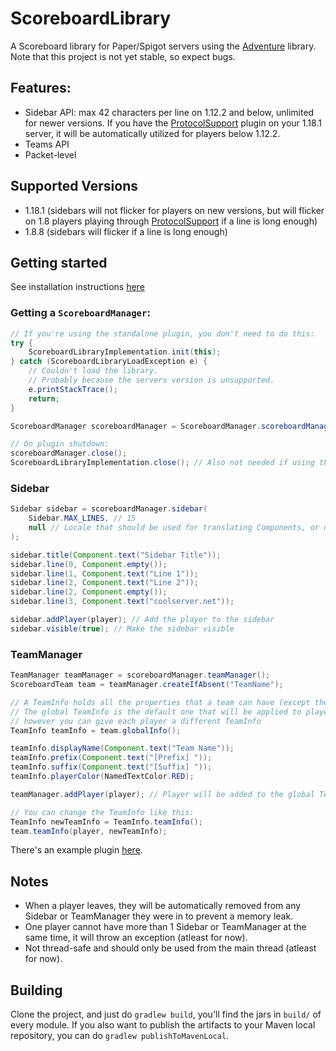# ScoreboardLibrary

A Scoreboard library for Paper/Spigot servers using the [Adventure](https://github.com/KyoriPowered/adventure) library.
Note that this project is not yet stable, so expect bugs.

## Features:

- Sidebar API: max 42 characters per line on 1.12.2 and below, unlimited for newer versions. If you have
  the [ProtocolSupport](https://github.com/ProtocolSupport/ProtocolSupport/) plugin on your 1.18.1 server, it will be
  automatically utilized for players below 1.12.2.
- Teams API
- Packet-level

## Supported Versions

- 1.18.1 (sidebars will not flicker for players on new versions, but will flicker on 1.8 players playing
  through [ProtocolSupport](https://github.com/ProtocolSupport/ProtocolSupport/) if a line is long enough)
- 1.8.8 (sidebars will flicker if a line is long enough)

## Getting started

See installation instructions [here](TODO)

### Getting a `ScoreboardManager`:

```java
// If you're using the standalone plugin, you don't need to do this:
try {
    ScoreboardLibraryImplementation.init(this);
} catch (ScoreboardLibraryLoadException e) {
    // Couldn't load the library.
    // Probably because the servers version is unsupported.
    e.printStackTrace();
    return;
}

ScoreboardManager scoreboardManager = ScoreboardManager.scoreboardManager(plugin);

// On plugin shutdown:
scoreboardManager.close();
ScoreboardLibraryImplementation.close(); // Also not needed if using the standalone plugin
```

### Sidebar

```java
Sidebar sidebar = scoreboardManager.sidebar(
    Sidebar.MAX_LINES, // 15
    null // Locale that should be used for translating Components, or null if it should depend on each player's client locale
);

sidebar.title(Component.text("Sidebar Title"));
sidebar.line(0, Component.empty());
sidebar.line(1, Component.text("Line 1"));
sidebar.line(2, Component.text("Line 2"));
sidebar.line(2, Component.empty());
sidebar.line(3, Component.text("coolserver.net"));

sidebar.addPlayer(player); // Add the player to the sidebar
sidebar.visible(true); // Make the sidebar visible
```

### TeamManager

```java
TeamManager teamManager = scoreboardManager.teamManager();
ScoreboardTeam team = teamManager.createIfAbsent("TeamName");

// A TeamInfo holds all the properties that a team can have (except the name).
// The global TeamInfo is the default one that will be applied to players,
// however you can give each player a different TeamInfo
TeamInfo teamInfo = team.globalInfo();

teamInfo.displayName(Component.text("Team Name"));
teamInfo.prefix(Component.text("[Prefix] "));
teamInfo.suffix(Component.text("[Suffix] "));
teamInfo.playerColor(NamedTextColor.RED);

teamManager.addPlayer(player); // Player will be added to the global TeamInfo

// You can change the TeamInfo like this:
TeamInfo newTeamInfo = TeamInfo.teamInfo();
team.teamInfo(player, newTeamInfo);
```

There's an example plugin [here](https://github.com/MegavexNetwork/scoreboard-library-example).

## Notes

- When a player leaves, they will be automatically removed from any Sidebar or TeamManager they were in to prevent a
  memory leak.
- One player cannot have more than 1 Sidebar or TeamManager at the same time, it will throw an exception (atleast for
  now).
- Not thread-safe and should only be used from the main thread (atleast for now).

## Building

Clone the project, and just do `gradlew build`, you'll find the jars in `build/` of every module. If you also want to
publish the artifacts to your Maven local repository, you can do `gradlew publishToMavenLocal`.
